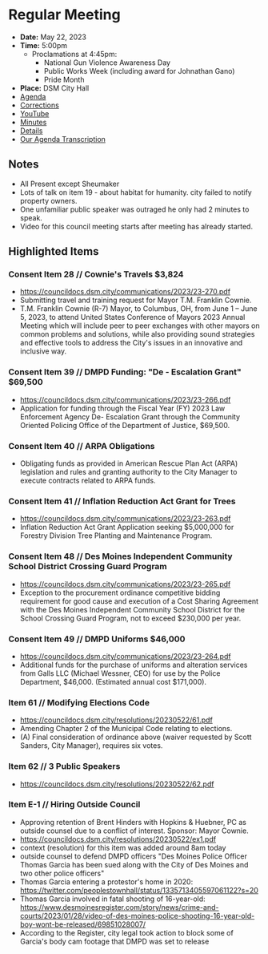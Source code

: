 # Regular Meeting

- **Date:** May 22, 2023
- **Time:** 5:00pm
    - Proclamations at 4:45pm:
        - National Gun Violence Awareness Day 
        - Public Works Week (including award for Johnathan Gano)
        - Pride Month 
- **Place:** DSM City Hall
- [Agenda](https://councildocs.dsm.city/agendas/ag20230522.pdf)
- [Corrections](https://councildocs.dsm.city/corrections/20230522%20cap.pdf)
- [YouTube](https://youtube.com/live/17SQDic3t-g)
- [Minutes](https://councildocs.dsm.city/minutes/as20230522.pdf)
- [Details](https://www.dsm.city/citycouncil_detail_T60_R2419.php)
- [Our Agenda Transcription](#/view/agenda~2023~transcription~05-22_RM)

## Notes

- All Present except Sheumaker
- Lots of talk on item 19 - about habitat for humanity. city failed to notify property owners.
- One unfamiliar public speaker was outraged he only had 2 minutes to speak.
- Video for this council meeting starts after meeting has already started.

## Highlighted Items

### Consent Item 28 // Cownie's Travels  $3,824

- https://councildocs.dsm.city/communications/2023/23-270.pdf
- Submitting travel and training request for Mayor T.M. Franklin Cownie.
- T.M. Franklin Cownie (R-7) Mayor, to Columbus, OH, from June 1 – June 5, 2023, to attend United States Conference of Mayors 2023 Annual Meeting which will include peer to peer exchanges with
other mayors on common problems and solutions, while also providing sound strategies and effective
tools to address the City's issues in an innovative and inclusive way.

### Consent Item 39 // DMPD Funding: "De - Escalation Grant" $69,500 

- https://councildocs.dsm.city/communications/2023/23-266.pdf
- Application for funding through the Fiscal Year (FY) 2023 Law Enforcement Agency De- Escalation Grant through the Community Oriented Policing Office of the Department of Justice, $69,500.

### Consent Item 40 // ARPA Obligations

- Obligating funds as provided in American Rescue Plan Act (ARPA) legislation and rules and granting authority to the City Manager to execute contracts related to ARPA funds. 

### Consent Item 41 // Inflation Reduction Act Grant for Trees

- https://councildocs.dsm.city/communications/2023/23-263.pdf
- Inflation Reduction Act Grant Application seeking $5,000,000 for Forestry Division Tree Planting and Maintenance Program. 

### Consent Item 48 // Des Moines Independent Community School District Crossing Guard Program

- https://councildocs.dsm.city/communications/2023/23-265.pdf
- Exception to the procurement ordinance competitive bidding requirement for good cause and execution of a Cost Sharing Agreement with the Des Moines Independent Community School District for the School Crossing Guard Program, not to exceed $230,000 per year. 

### Consent Item 49 // DMPD Uniforms $46,000

- https://councildocs.dsm.city/communications/2023/23-264.pdf
- Additional funds for the purchase of uniforms and alteration services from Galls LLC (Michael Wessner, CEO) for use by the Police Department, $46,000. (Estimated annual cost $171,000). 

### Item 61 // Modifying Elections Code

- https://councildocs.dsm.city/resolutions/20230522/61.pdf
- Amending Chapter 2 of the Municipal Code relating to elections.
- (A) Final consideration of ordinance above (waiver requested by Scott Sanders, City Manager), requires six votes. 

### Item 62 // 3 Public Speakers

- https://councildocs.dsm.city/resolutions/20230522/62.pdf

### Item E-1 // Hiring Outside Council

- Approving retention of Brent Hinders with Hopkins & Huebner, PC as outside counsel due to a conflict of interest. Sponsor: Mayor Cownie. 
- https://councildocs.dsm.city/resolutions/20230522/ex1.pdf
- context (resolution) for this item was added around 8am today
- outside counsel to defend DMPD officers "Des Moines Police Officer Thomas Garcia has been sued along with the City of Des Moines and two other police officers"
- Thomas Garcia entering a protestor's home in 2020: https://twitter.com/peoplestownhall/status/1335713405597061122?s=20
- Thomas Garcia involved in fatal shooting of 16-year-old: https://www.desmoinesregister.com/story/news/crime-and-courts/2023/01/28/video-of-des-moines-police-shooting-16-year-old-boy-wont-be-released/69851028007/
- According to the Register, city legal took action to block some of Garcia's body cam footage that DMPD was set to release
